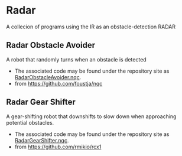 Radar
=====
A collecion of programs using the IR as an obstacle-detection RADAR


Radar Obstacle Avoider
----------------------
A robot that randomly turns when an obstacle is detected
* The associated code may be found under the repository site as [RadarObstacleAvoider.nqc](https://github.com/BrickBot/nqc/tree/master/docs/examples/Radar/RadarObstacleAvoider.nqc).
* from https://github.com/foustja/nqc


Radar Gear Shifter
------------------
A gear-shifting robot that downshifts to slow down when approaching potential obstacles.
* The associated code may be found under the repository site as [RadarGearShifter.nqc](https://github.com/BrickBot/nqc/tree/master/docs/examples/Radar/RadarGearShifter.nqc).
* from https://github.com/rmikio/rcx1
